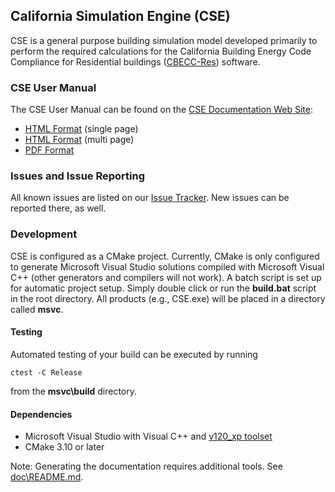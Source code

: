 ## California Simulation Engine (CSE)

CSE is a general purpose building simulation model developed primarily to perform the required calculations for the California Building Energy Code Compliance for Residential buildings ([CBECC-Res](http://www.bwilcox.com/BEES/BEES.html)) software.

### CSE User Manual

The CSE User Manual can be found on the [CSE Documentation Web Site](https://cse-sim.github.io/cse):

- [HTML Format](https://cse-sim.github.io/cse/cse-user-manual.html) (single page)
- [HTML Format](https://cse-sim.github.io/cse/cse-user-manual/index.html) (multi page)
- [PDF Format](https://cse-sim.github.io/cse/pdfs/cse-user-manual.pdf)

### Issues and Issue Reporting

All known issues are listed on our [Issue Tracker]. New issues can be reported there, as well.

[Issue Tracker]: https://github.com/cse-sim/cse/issues

### Development

CSE is configured as a CMake project. Currently, CMake is only configured to generate Microsoft Visual Studio solutions compiled with Microsoft Visual C++ (other generators and compilers will not work). A batch script is set up for automatic project setup. Simply double click or run the **build.bat** script in the root directory. All products (e.g., CSE.exe) will be placed in a directory called **msvc**.

#### Testing

Automated testing of your build can be executed by running

`ctest -C Release`

from the **msvc\\build** directory.

#### Dependencies

- Microsoft Visual Studio with Visual C++ and [v120_xp toolset](https://www.microsoft.com/en-us/download/details.aspx?id=40760)
- CMake 3.10 or later

Note: Generating the documentation requires additional tools. See [doc\\README.md](doc/README.md).
